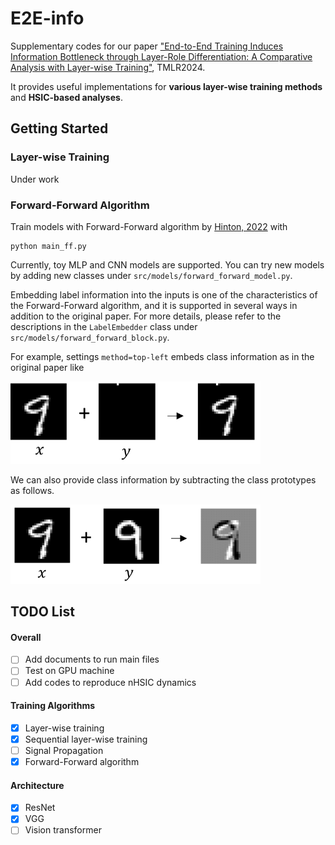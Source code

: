 # E2E-info
Supplementary codes for our paper ["End-to-End Training Induces Information Bottleneck through Layer-Role Differentiation: A Comparative Analysis with Layer-wise Training"](https://openreview.net/forum?id=O3wmRh2SfT&noteId=3X3EJITPUQ), TMLR2024.

It provides useful implementations for **various layer-wise training methods** and **HSIC-based analyses**.

## Getting Started
### Layer-wise Training
Under work

### Forward-Forward Algorithm
Train models with Forward-Forward algorithm by [Hinton, 2022](https://arxiv.org/abs/2212.13345) with
```
python main_ff.py
```

Currently, toy MLP and CNN models are supported.
You can try new models by adding new classes under `src/models/forward_forward_model.py`.

Embedding label information into the inputs is one of the characteristics of the Forward-Forward algorithm, and it is supported in several ways in addition to the original paper.
For more details, please refer to the descriptions in the `LabelEmbedder` class under `src/models/forward_forward_block.py`.

For example, settings `method=top-left` embeds class information as in the original paper like

<a href="url"><img src="https://github.com/keitaroskmt/E2E-info/blob/1c62cb9223ee76d020eed0235491cf9c3419d071/images/ff_top_left.png" width=400></a>

We can also provide class information by subtracting the class prototypes as follows.

<a href="url"><img src="https://github.com/keitaroskmt/E2E-info/blob/1c62cb9223ee76d020eed0235491cf9c3419d071/images/ff_subtract.png" width=400></a>


## TODO List
#### Overall
- [ ] Add documents to run main files
- [ ] Test on GPU machine
- [ ] Add codes to reproduce nHSIC dynamics

#### Training Algorithms
- [x] Layer-wise training
- [x] Sequential layer-wise training
- [ ] Signal Propagation
- [x] Forward-Forward algorithm

#### Architecture
- [x] ResNet
- [x] VGG
- [ ] Vision transformer
